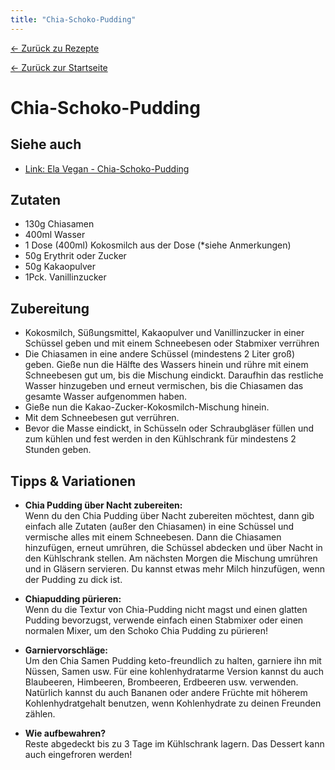 ```yaml
---
title: "Chia-Schoko-Pudding"
---
```


[← Zurück zu Rezepte](./)

[← Zurück zur Startseite](../)

# Chia-Schoko-Pudding

## Siehe auch

*	[Link: Ela Vegan - Chia-Schoko-Pudding](https://elavegan.com/de/chia-schoko-pudding/)

## Zutaten

*	130g Chiasamen
*	400ml Wasser
*	1 Dose (400ml) Kokosmilch aus der Dose (*siehe Anmerkungen)
*	50g Erythrit oder Zucker
*	50g Kakaopulver
*	1Pck. Vanillinzucker


## Zubereitung

*   Kokosmilch, Süßungsmittel, Kakaopulver und Vanillinzucker
	in einer Schüssel geben und mit einem Schneebesen oder Stabmixer verrühren
*   Die Chiasamen in eine andere Schüssel (mindestens 2 Liter groß) geben. 
	Gieße nun die Hälfte des Wassers hinein und rühre mit einem Schneebesen gut 
	um, bis die Mischung eindickt. Daraufhin das restliche Wasser hinzugeben und 
	erneut vermischen, bis die Chiasamen das gesamte Wasser aufgenommen haben.
*   Gieße nun die Kakao-Zucker-Kokosmilch-Mischung hinein.
*   Mit dem Schneebesen gut verrühren.
*	Bevor die Masse eindickt, in Schüsseln oder Schraubgläser füllen und zum 
	kühlen und fest werden in den Kühlschrank für mindestens 2 Stunden geben.


## Tipps & Variationen

*	**Chia Pudding über Nacht zubereiten:** 	
	Wenn du den Chia Pudding über 
	Nacht zubereiten möchtest, dann gib einfach alle Zutaten (außer den 
	Chiasamen) in eine Schüssel und vermische alles mit einem 
	Schneebesen. Dann die Chiasamen hinzufügen, erneut umrühren, die 
	Schüssel abdecken und über Nacht in den Kühlschrank stellen. Am 
	nächsten Morgen die Mischung umrühren und in Gläsern servieren. Du 
	kannst etwas mehr Milch hinzufügen, wenn der Pudding zu dick ist.

*	**Chiapudding pürieren:**  
	Wenn du die Textur von Chia-Pudding nicht magst und einen glatten 
	Pudding bevorzugst, verwende einfach einen Stabmixer oder einen 
	normalen Mixer, um den Schoko Chia Pudding zu pürieren!

*	**Garniervorschläge:**  
	Um den Chia Samen Pudding keto-freundlich zu halten, garniere ihn 
	mit Nüssen, Samen usw. Für eine kohlenhydratarme Version kannst du 
	auch Blaubeeren, Himbeeren, Brombeeren, Erdbeeren usw. verwenden. 
	Natürlich kannst du auch Bananen oder andere Früchte mit höherem 
	Kohlenhydratgehalt benutzen, wenn Kohlenhydrate zu deinen Freunden 
	zählen.

*	**Wie aufbewahren?**  
	Reste abgedeckt bis zu 3 Tage im Kühlschrank lagern. Das Dessert 
	kann auch eingefroren werden!
